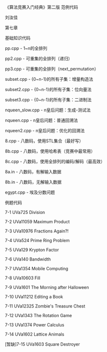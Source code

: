 ﻿《算法竞赛入门经典》第二版 范例代码

刘汝佳

第七章

基础知识代码

pp.cpp      - 1~n的全排列

pp2.cpp     - 可重集的全排列（递归）

pp3.cpp     - 可重集的全排列（next_permutation）

subset.cpp  - {0~n-1}的所有子集：增量构造法

subset2.cpp - {0~n-1}的所有子集：位向量法

subset3.cpp - {0~n-1}的所有子集：二进制法

nqueen_slow.cpp - n皇后问题：生成-测试法

nqueen.cpp      - n皇后问题：普通回溯法

nqueen2.cpp     - n皇后问题：优化的回溯法

8.cpp           - 八数码，使用STL集合（最好写）

8b.cpp          - 八数码，使用哈希表（竞赛中最常用）

8c.cpp          - 八数码，使用全排列的编码/解码（最高效）

8a.in           - 八数码，有解输入数据

8b.in           - 八数码，无解输入数据

egypt.cpp       - 埃及分数问题

例题代码

7-1 UVa725 Division

7-2 UVa11059 Maximum Product

7-3 UVa10976 Fractions Again?!

7-4 UVa524 Prime Ring Problem

7-5 UVa129 Krypton Factor

7-6 UVa140 Bandwidth

7-7 UVa1354 Mobile Computing

7-8 UVa10603 Fill

7-9 UVa1601 The Morning after Halloween

7-10 UVa11212 Editing a Book

7-11 UVa12325 Zombie's Treasure Chest

7-12 UVa1343 The Rotation Game

7-13 UVa1374 Power Calculus

7-14 UVa1602 Lattice Animals

[暂缺]7-15 UVa1603 Square Destroyer
